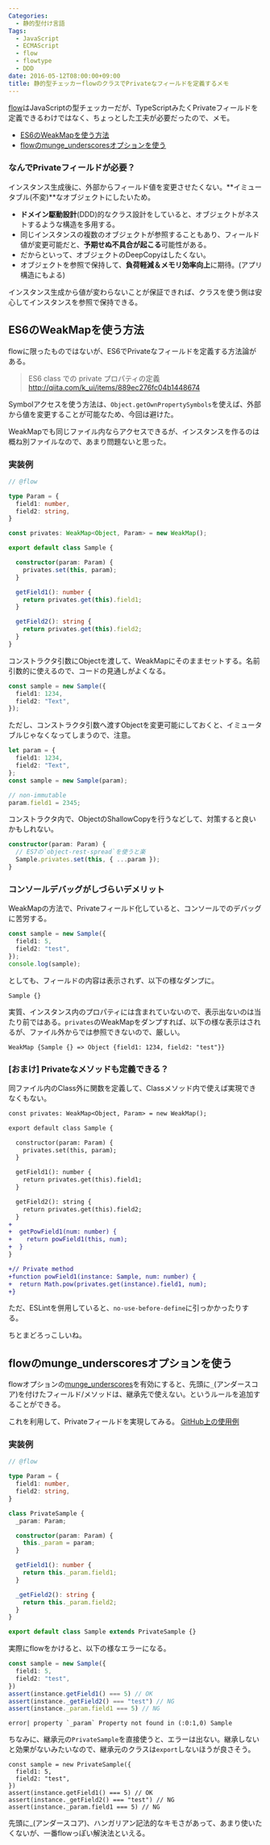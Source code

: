 ```yaml
---
Categories:
  - 静的型付け言語
Tags:
  - JavaScript
  - ECMAScript
  - flow
  - flowtype
  - DDD
date: 2016-05-12T08:00:00+09:00
title: 静的型チェッカーflowのクラスでPrivateなフィールドを定義するメモ
---
```


[flow](http://flowtype.org/)はJavaScriptの型チェッカーだが、TypeScriptみたくPrivateフィールドを定義できるわけではなく、ちょっとした工夫が必要だったので、メモ。

* [ES6のWeakMapを使う方法](#ES6のWeakMapが使う方法)
* [flowのmunge_underscoresオプションを使う](#flowのmunge_underscoresオプションを使う)


### なんでPrivateフィールドが必要？

インスタンス生成後に、外部からフィールド値を変更させたくない。**イミュータブル(不変)**なオブジェクトにしたいため。

* **ドメイン駆動設計**(DDD)的なクラス設計をしていると、オブジェクトがネストするような構造を多用する。
* 同じインスタンスの複数のオブジェクトが参照することもあり、フィールド値が変更可能だと、**予期せぬ不具合が起こる**可能性がある。
* だからといって、オブジェクトのDeepCopyはしたくない。
* オブジェクトを参照で保持して、**負荷軽減＆メモリ効率向上**に期待。(アプリ構造にもよる)

インスタンス生成から値が変わらないことが保証できれば、クラスを使う側は安心してインスタンスを参照で保持できる。


## ES6のWeakMapを使う方法

flowに限ったものではないが、ES6でPrivateなフィールドを定義する方法論がある。

> ES6 class での private プロパティの定義  
> http://qiita.com/k_ui/items/889ec276fc04b1448674

Symbolアクセスを使う方法は、`Object.getOwnPropertySymbols`を使えば、外部から値を変更することが可能なため、今回は避けた。

WeakMapでも同じファイル内ならアクセスできるが、インスタンスを作るのは概ね別ファイルなので、あまり問題ないと思った。

### 実装例

```typescript
// @flow

type Param = {
  field1: number,
  field2: string,
}

const privates: WeakMap<Object, Param> = new WeakMap();

export default class Sample {

  constructor(param: Param) {
    privates.set(this, param);
  }

  getField1(): number {
    return privates.get(this).field1;
  }

  getField2(): string {
    return privates.get(this).field2;
  }
}
```

コンストラクタ引数にObjectを渡して、WeakMapにそのままセットする。名前引数的に使えるので、コードの見通しがよくなる。

```typescript
const sample = new Sample({
  field1: 1234,
  field2: "Text",
});
```

ただし、コンストラクタ引数へ渡すObjectを変更可能にしておくと、イミュータブルじゃなくなってしまうので、注意。

```typescript
let param = {
  field1: 1234,
  field2: "Text",
};
const sample = new Sample(param);

// non-immutable
param.field1 = 2345;

```

コンストラクタ内で、ObjectのShallowCopyを行うなどして、対策すると良いかもしれない。

```typescript
constructor(param: Param) {
  // ES7の`object-rest-spread`を使うと楽
  Sample.privates.set(this, { ...param });
}
```


### コンソールデバッグがしづらいデメリット

WeakMapの方法で、Privateフィールド化していると、コンソールでのデバッグに苦労する。
```typescript
const sample = new Sample({
  field1: 5,
  field2: "test",
});
console.log(sample);
```
としても、フィールドの内容は表示されず、以下の様なダンプに。
```
Sample {}
```
実質、インスタンス内のプロパティには含まれていないので、表示出ないのは当たり前ではある。`privates`のWeakMapをダンプすれば、以下の様な表示はされるが、ファイル外からでは参照できないので、厳しい。
```
WeakMap {Sample {} => Object {field1: 1234, field2: "test"}}
```


### [おまけ] Privateなメソッドも定義できる？

同ファイル内のClass外に関数を定義して、Classメソッド内で使えば実現できなくもない。

```diff
const privates: WeakMap<Object, Param> = new WeakMap();

export default class Sample {

  constructor(param: Param) {
    privates.set(this, param);
  }

  getField1(): number {
    return privates.get(this).field1;
  }

  getField2(): string {
    return privates.get(this).field2;
  }
+
+  getPowField1(num: number) {
+    return powField1(this, num);
+  }
}

+// Private method
+function powField1(instance: Sample, num: number) {
+  return Math.pow(privates.get(instance).field1, num);
+}
```

ただ、ESLintを併用していると、`no-use-before-define`に引っかかったりする。

ちとまどろっこしいね。


## flowのmunge_underscoresオプションを使う

flowオプションの[munge_underscores](http://flowtype.org/docs/advanced-configuration.html)を有効にすると、先頭に`_`(アンダースコア)を付けたフィールド/メソッドは、継承先で使えない。というルールを追加することができる。

これを利用して、Privateフィールドを実現してみる。
[GitHub上の使用例](https://github.com/facebook/flow/blob/7e35d0bd45db81826868022b644c2c2b2b60c895/tests/class_munging/with_munging.js)

### 実装例

```typescript
// @flow

type Param = {
  field1: number,
  field2: string,
}

class PrivateSample {
  _param: Param;

  constructor(param: Param) {
    this._param = param;
  }

  getField1(): number {
    return this._param.field1;
  }

  _getField2(): string {
    return this._param.field2;
  }
}

export default class Sample extends PrivateSample {}
```

実際にflowをかけると、以下の様なエラーになる。

```typescript
const sample = new Sample({
  field1: 5,
  field2: "test",
})
assert(instance.getField1() === 5) // OK
assert(instance._getField2() === "test") // NG
assert(instance._param.field1 === 5) // NG
```
```
error| property `_param` Property not found in (:0:1,0) Sample
```

ちなみに、継承元の`PrivateSample`を直接使うと、エラーは出ない。継承しないと効果がないみたいなので、継承元のクラスは`export`しないほうが良さそう。

```
const sample = new PrivateSample({
  field1: 5,
  field2: "test",
})
assert(instance.getField1() === 5) // OK
assert(instance._getField2() === "test") // NG
assert(instance._param.field1 === 5) // NG
```

先頭に_(アンダースコア)、ハンガリアン記法的なキモさがあって、あまり使いたくないが、一番flowっぽい解決法といえる。
